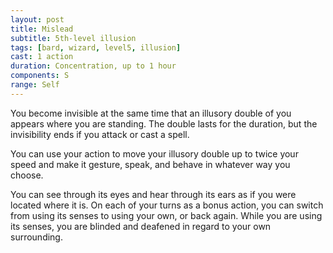 ```yaml
---
layout: post
title: Mislead
subtitle: 5th-level illusion
tags: [bard, wizard, level5, illusion]
cast: 1 action
duration: Concentration, up to 1 hour
components: S
range: Self
---
```

You become invisible at the same time that an illusory double of you appears where you are standing. The double lasts for the duration, but the invisibility ends if you attack or cast a spell.

You can use your action to move your illusory double up to twice your speed and make it gesture, speak, and behave in whatever way you choose.

You can see through its eyes and hear through its ears as if you were located where it is. On each of your turns as a bonus action, you can switch from using its senses to using your own, or back again. While you are using its senses, you are blinded and deafened in regard to your own surrounding.